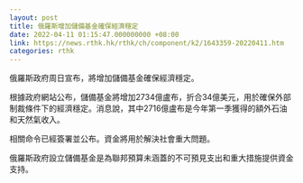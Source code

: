 ```yaml
---
layout: post
title: 俄羅斯增加儲備基金確保經濟穩定
date: 2022-04-11 01:15:47.000000000 +08:00
link: https://news.rthk.hk/rthk/ch/component/k2/1643359-20220411.htm
categories: rthk
---
```


俄羅斯政府周日宣布，將增加儲備基金確保經濟穩定。

根據政府網站公布，儲備基金將增加2734億盧布，折合34億美元，用於確保外部制裁條件下的經濟穩定。消息說，其中2716億盧布是今年第一季獲得的額外石油和天然氣收入。

相關命令已經簽署並公布。資金將用於解決社會重大問題。

俄羅斯政府設立儲備基金是為聯邦預算未涵蓋的不可預見支出和重大措施提供資金支持。
